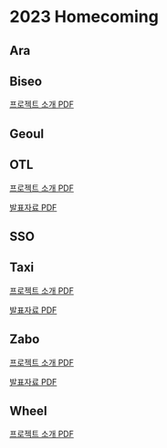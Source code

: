 # 2023 Homecoming

## Ara

<!-- [프로젝트 소개 PDF](/homecoming/2023/ara.pdf) -->

<!-- [발표자료 PDF](/homecoming/2023/ara.presentation.pdf) -->

## Biseo

[프로젝트 소개 PDF](/homecoming/2023/biseo.pdf)

<!-- [발표자료 PDF](/homecoming/2023/biseo.presentation.pdf) -->

## Geoul

<!-- [프로젝트 소개 PDF](/homecoming/2023/geoul.pdf) -->

<!-- [발표자료 PDF](/homecoming/2023/geoul.presentation.pdf) -->

## OTL

[프로젝트 소개 PDF](/homecoming/2023/otl.pdf)

[발표자료 PDF](/homecoming/2023/otl.presentation.pdf)

## SSO

<!-- [프로젝트 소개 PDF](/homecoming/2023/sso.pdf) -->

<!-- [발표자료 PDF](/homecoming/2023/sso.presentation.pdf) -->

## Taxi

[프로젝트 소개 PDF](/homecoming/2023/taxi.pdf)

[발표자료 PDF](/homecoming/2023/taxi.presentation.pdf)

## Zabo

[프로젝트 소개 PDF](/homecoming/2023/zabo.pdf)

[발표자료 PDF](/homecoming/2023/zabo.presentation.pdf)

## Wheel

[프로젝트 소개 PDF](/homecoming/2023/wheel.pdf)

<!-- [발표자료 PDF](/homecoming/2023/wheel.presentation.pdf) -->
